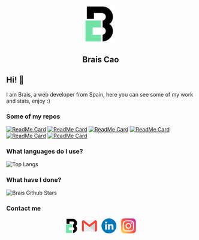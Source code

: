 <p align="center">
 <a href = "https://www.braiscao.dev"/><img src='https://github.com/BraisC/BraisC/blob/main/icons/myweb.png?raw=true' alt='my-site' width="80px"></a>&nbsp;&nbsp;
 <h2 align="center">Brais Cao</h2>
</p>

## Hi! 👋

I am Brais, a web developer from Spain, here you can see some of my work and stats, enjoy :)

### Some of my repos

[![ReadMe Card](https://github-readme-stats.vercel.app/api/pin/?username=braisc&repo=tvdb-react&theme=dracula)](https://github.com/BraisC/tvdb-react)
[![ReadMe Card](https://github-readme-stats.vercel.app/api/pin/?username=braisc&repo=react-text-typist&theme=dracula)](https://github.com/BraisC/react-text-typist)
[![ReadMe Card](https://github-readme-stats.vercel.app/api/pin/?username=braisc&repo=braiscao.dev&theme=dracula)](https://github.com/BraisC/braiscao.dev)
[![ReadMe Card](https://github-readme-stats.vercel.app/api/pin/?username=braisc&repo=Marvel-database&theme=dracula)](https://github.com/BraisC/Marvel-database)
[![ReadMe Card](https://github-readme-stats.vercel.app/api/pin/?username=braisc&repo=Kinda-Monokai-Dark&theme=dracula)](https://github.com/BraisC/Kinda-Monokai-Dark)
[![ReadMe Card](https://github-readme-stats.vercel.app/api/pin/?username=braisc&repo=eslint-config&theme=dracula)](https://github.com/BraisC/eslint-config)

### What languages do I use?

![Top Langs](https://github-readme-stats.vercel.app/api/top-langs/?username=BraisC&layout=compact&langs_count=6&exclude_repo=Trillo,Natours,Javascript30&theme=dracula)

### What have I done?

![Brais Github Stars](https://github-readme-stats.vercel.app/api?username=BraisC&count_private=true&show_icons=true&theme=dracula)


### Contact me

<p align="center">
<a href = "https://www.braiscao.dev"/><img src='https://github.com/BraisC/BraisC/blob/main/icons/myweb.png?raw=true' alt='instagram' height='40'></a>&nbsp;&nbsp;
<a href = "mailto:braiscao.dev@gmail.com"><img src='https://github.com/BraisC/BraisC/blob/main/icons/gmail.png?raw=true' alt='gmail' height='40'></a>&nbsp;&nbsp;
<a href = "https://www.linkedin.com/in/brais-cao-gonzalez/?locale=en_US" /><img src='https://github.com/BraisC/BraisC/blob/main/icons/linkedin.png?raw=true' alt='linkedin' height='40'></a>&nbsp;&nbsp;
<a href = "https://www.instagram.com/braiscao.dev/"/><img src='https://github.com/BraisC/BraisC/blob/main/icons/instagram.png?raw=true' alt='my-site' height='40'></a>
</p>
